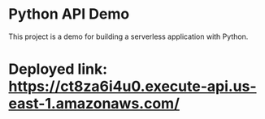 # Python API Demo

This project is a demo for building a serverless application with Python.

# Deployed link: https://ct8za6i4u0.execute-api.us-east-1.amazonaws.com/

